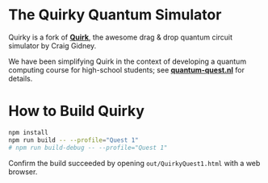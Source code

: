 # The Quirky Quantum Simulator

Quirky is a fork of **[Quirk](http://algassert.com/quirk)**, the awesome drag & drop quantum circuit simulator by Craig Gidney.

We have been simplifying Quirk in the context of developing a quantum computing course for high-school students; see **[quantum-quest.nl](https://www.quantum-quest.nl)** for details.


# How to Build Quirky

```bash
npm install
npm run build -- --profile="Quest 1"
# npm run build-debug -- --profile="Quest 1"
```

Confirm the build succeeded by opening `out/QuirkyQuest1.html` with a web browser.
